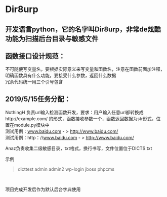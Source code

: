 Dir8urp
==
开发语言python，它的名字叫Dir8urp，非常de炫酷<br>
功能为扫描后台目录与敏感文件<br>
<br>
函数接口设计规范：
--
不可随便写变量名，要根据实际意义来写变量和函数名，注意在函数前面加注释，明确函数具有什么功能，要接受什么参数，返回什么数据<br>
冗余代码统一用三个引号包含<br>

2019/5/15任务分配：
--
NothingH 负责url输入检测函数开发，要求：用户输入任意url都转换成http://example.com/ 的形式，函数接收参数一个，函数返回数据为str形式，位置在module.py模块中<br>
测试用例：www.baidu.com - > http://www.baidu.com/<br>
测试用例：http：//www.baidu.com - > http://www.baidu.com/<br>

Anaz负责收集二级敏感目录，txt格式，换行书写，文件位置位于DICTS.txt <br>

示例<br>

>dicttest 
>admin 
>admin2 
>wp-login 
>jboss 
>phpcms
<br>

项目完成开发后作为默认后台字典使用<br>
